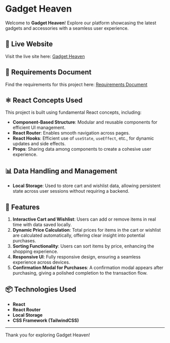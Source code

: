 # Gadget Heaven

Welcome to **Gadget Heaven**! Explore our platform showcasing the latest gadgets and accessories with a seamless user experience.

## 🔗 Live Website
Visit the live site here: [Gadget Heaven](https://remarkable-speculoos-7456f5.netlify.app/)

## 📄 Requirements Document
Find the requirements for this project here: [Requirements Document](https://drive.google.com/file/d/1Tp_TTAJq45_8ZcA2pSUlVBL-Kxqg0FTq/view?usp=sharing)

## ⚛️ React Concepts Used
This project is built using fundamental React concepts, including:
- **Component-Based Structure**: Modular and reusable components for efficient UI management.
- **React Router**: Enables smooth navigation across pages.
- **React Hooks**: Efficient use of `useState`, `useEffect`, etc., for dynamic updates and side effects.
- **Props**: Sharing data among components to create a cohesive user experience.

## 📊 Data Handling and Management
- **Local Storage**: Used to store cart and wishlist data, allowing persistent state across user sessions without requiring a backend.

## 🌟 Features
1. **Interactive Cart and Wishlist**: Users can add or remove items in real time with data saved locally.
2. **Dynamic Price Calculation**: Total prices for items in the cart or wishlist are calculated automatically, offering clear insight into potential purchases.
3. **Sorting Functionality**: Users can sort items by price, enhancing the shopping experience.
4. **Responsive UI**: Fully responsive design, ensuring a seamless experience across devices.
5. **Confirmation Modal for Purchases**: A confirmation modal appears after purchasing, giving a polished completion to the transaction flow.

## 📦 Technologies Used
- **React**
- **React Router**
- **Local Storage**
- **CSS Framework (TailwindCSS)**

---

Thank you for exploring Gadget Heaven!
